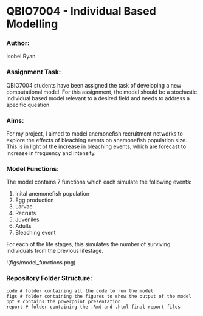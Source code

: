# QBIO7004 - Individual Based Modelling 

### Author:
Isobel Ryan 

### Assignment Task:
QBIO7004 students have been assigned the task of developing a new computational model. For this assignment, the model should be a stochastic individual based model relevant to a desired field and needs to address a specific question.

### Aims:
For my project, I aimed to model anemonefish recruitment networks to explore the effects of bleaching events on anemonefish population size. This is in light of the increase in bleaching events, which are forecast to increase in frequency and intensity. 

### Model Functions:

The model contains 7 functions which each simulate the following events: 

1. Inital anemonefish population 
2. Egg production 
3. Larvae
4. Recruits
5. Juveniles 
6. Adults
7. Bleaching event 

For each of the life stages, this simulates the number of surviving individuals from the previous lifestage. 

!(figs/model_functions.png)

### Repository Folder Structure:
```
code # folder containing all the code to run the model 
figs # folder containing the figures to show the output of the model
ppt # contains the powerpoint presentation
report # folder containing the .Rmd and .html final report files 
```
### 


